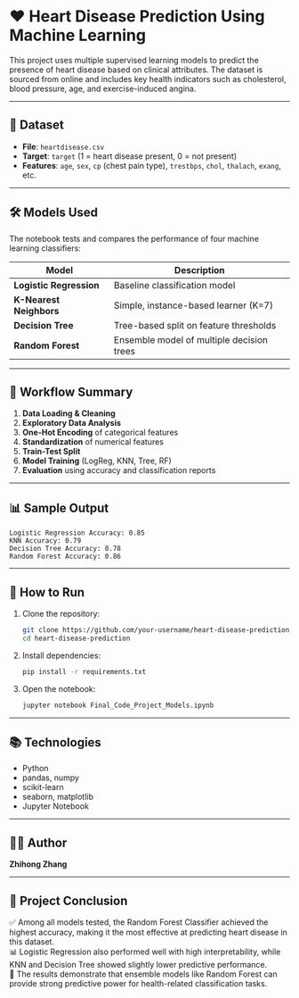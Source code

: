 
# ❤️ Heart Disease Prediction Using Machine Learning

This project uses multiple supervised learning models to predict the presence of heart disease based on clinical attributes. The dataset is sourced from online and includes key health indicators such as cholesterol, blood pressure, age, and exercise-induced angina.

---

## 📁 Dataset

- **File**: `heartdisease.csv`
- **Target**: `target` (1 = heart disease present, 0 = not present)
- **Features**: `age`, `sex`, `cp` (chest pain type), `trestbps`, `chol`, `thalach`, `exang`, etc.

---

## 🛠️ Models Used

The notebook tests and compares the performance of four machine learning classifiers:

| Model                     | Description                            |
|--------------------------|----------------------------------------|
| **Logistic Regression**  | Baseline classification model          |
| **K-Nearest Neighbors**  | Simple, instance-based learner (K=7)   |
| **Decision Tree**        | Tree-based split on feature thresholds |
| **Random Forest**        | Ensemble model of multiple decision trees |

---

## 🧪 Workflow Summary

1. **Data Loading & Cleaning**
2. **Exploratory Data Analysis**
3. **One-Hot Encoding** of categorical features
4. **Standardization** of numerical features
5. **Train-Test Split**
6. **Model Training** (LogReg, KNN, Tree, RF)
7. **Evaluation** using accuracy and classification reports

---

## 📊 Sample Output

```text
Logistic Regression Accuracy: 0.85
KNN Accuracy: 0.79
Decision Tree Accuracy: 0.78
Random Forest Accuracy: 0.86
```

---

## 📌 How to Run

1. Clone the repository:
   ```bash
   git clone https://github.com/your-username/heart-disease-prediction.git
   cd heart-disease-prediction
   ```

2. Install dependencies:
   ```bash
   pip install -r requirements.txt
   ```

3. Open the notebook:
   ```bash
   jupyter notebook Final_Code_Project_Models.ipynb
   ```

---

## 📚 Technologies

- Python
- pandas, numpy
- scikit-learn
- seaborn, matplotlib
- Jupyter Notebook

---

## 🙋‍♀️ Author
**Zhihong Zhang**  

---

## 🧠 Project Conclusion

✅ Among all models tested, the Random Forest Classifier achieved the highest accuracy, making it the most effective at predicting heart disease in this dataset.  
📊 Logistic Regression also performed well with high interpretability, while KNN and Decision Tree showed slightly lower predictive performance.  
📌 The results demonstrate that ensemble models like Random Forest can provide strong predictive power for health-related classification tasks.

